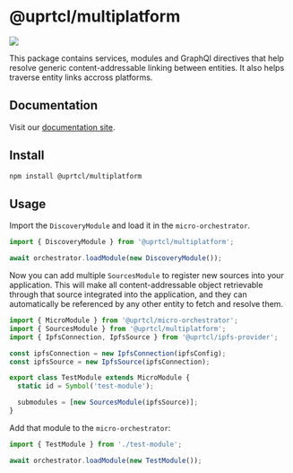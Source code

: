 # @uprtcl/multiplatform

[![](https://img.shields.io/npm/v/@uprtcl/multiplatform)](https://www.npmjs.com/package/@uprtcl/multiplatform)

This package contains services, modules and GraphQl directives that help resolve generic content-addressable linking between entities. It also helps traverse entity links accross platforms.

## Documentation

Visit our [documentation site](https://uprtcl.github.io/js-uprtcl).

## Install

```bash
npm install @uprtcl/multiplatform
```

## Usage

Import the `DiscoveryModule` and load it in the `micro-orchestrator`.

```ts
import { DiscoveryModule } from '@uprtcl/multiplatform';

await orchestrator.loadModule(new DiscoveryModule());
```

Now you can add multiple `SourcesModule` to register new sources into your application. This will make all content-addressable object retrievable through that source integrated into the application, and they can automatically be referenced by any other entity to fetch and resolve them.

```ts
import { MicroModule } from '@uprtcl/micro-orchestrator';
import { SourcesModule } from '@uprtcl/multiplatform';
import { IpfsConnection, IpfsSource } from '@uprtcl/ipfs-provider';

const ipfsConnection = new IpfsConnection(ipfsConfig);
const ipfsSource = new IpfsSource(ipfsConnection);

export class TestModule extends MicroModule {
  static id = Symbol('test-module');

  submodules = [new SourcesModule(ipfsSource)];
}
```

Add that module to the `micro-orchestrator`:

```ts
import { TestModule } from './test-module';

await orchestrator.loadModule(new TestModule());
```

